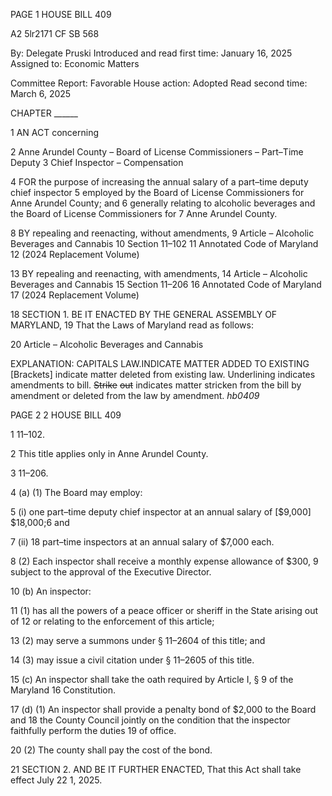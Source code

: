 PAGE 1
HOUSE BILL 409

A2 5lr2171
CF SB 568

By: Delegate Pruski
Introduced and read first time: January 16, 2025
Assigned to: Economic Matters

Committee Report: Favorable
House action: Adopted
Read second time: March 6, 2025

CHAPTER ______

1 AN ACT concerning

2 Anne Arundel County – Board of License Commissioners – Part–Time Deputy
3 Chief Inspector – Compensation

4 FOR the purpose of increasing the annual salary of a part–time deputy chief inspector
5 employed by the Board of License Commissioners for Anne Arundel County; and
6 generally relating to alcoholic beverages and the Board of License Commissioners for
7 Anne Arundel County.

8 BY repealing and reenacting, without amendments,
9 Article – Alcoholic Beverages and Cannabis
10 Section 11–102
11 Annotated Code of Maryland
12 (2024 Replacement Volume)

13 BY repealing and reenacting, with amendments,
14 Article – Alcoholic Beverages and Cannabis
15 Section 11–206
16 Annotated Code of Maryland
17 (2024 Replacement Volume)

18 SECTION 1. BE IT ENACTED BY THE GENERAL ASSEMBLY OF MARYLAND,
19 That the Laws of Maryland read as follows:

20 Article – Alcoholic Beverages and Cannabis

EXPLANATION: CAPITALS LAW.INDICATE MATTER ADDED TO EXISTING
[Brackets] indicate matter deleted from existing law.
Underlining indicates amendments to bill.
~~Strike~~ ~~out~~ indicates matter stricken from the bill by amendment or deleted from the law by
amendment. *hb0409*

PAGE 2
2 HOUSE BILL 409

1 11–102.

2 This title applies only in Anne Arundel County.

3 11–206.

4 (a) (1) The Board may employ:

5 (i) one part–time deputy chief inspector at an annual salary of
[$9,000] $18,000;6 and

7 (ii) 18 part–time inspectors at an annual salary of $7,000 each.

8 (2) Each inspector shall receive a monthly expense allowance of $300,
9 subject to the approval of the Executive Director.

10 (b) An inspector:

11 (1) has all the powers of a peace officer or sheriff in the State arising out of
12 or relating to the enforcement of this article;

13 (2) may serve a summons under § 11–2604 of this title; and

14 (3) may issue a civil citation under § 11–2605 of this title.

15 (c) An inspector shall take the oath required by Article I, § 9 of the Maryland
16 Constitution.

17 (d) (1) An inspector shall provide a penalty bond of $2,000 to the Board and
18 the County Council jointly on the condition that the inspector faithfully perform the duties
19 of office.

20 (2) The county shall pay the cost of the bond.

21 SECTION 2. AND BE IT FURTHER ENACTED, That this Act shall take effect July
22 1, 2025.